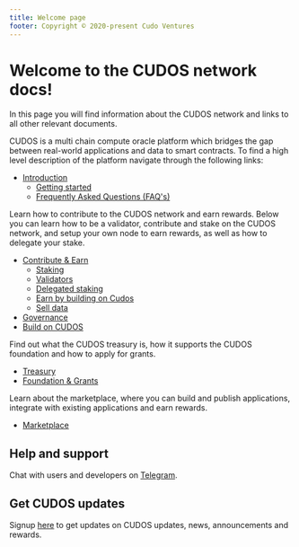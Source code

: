 ```yaml
---
title: Welcome page
footer: Copyright © 2020-present Cudo Ventures
---
```


# Welcome to the CUDOS network docs!

In this page you will find information about the CUDOS network and links to all other relevant documents.

CUDOS is a multi chain compute oracle platform which bridges the gap between real-world applications and data to smart contracts. To find a high level description of the platform navigate through the following links:
- [Introduction](/introduction)
  - [Getting started](/introduction/getting-started)
  - [Frequently Asked Questions (FAQ's)](/introduction/faqs)

Learn how to contribute to the CUDOS network and earn rewards. Below you can learn how to be a validator, contribute and stake on the CUDOS network, and setup your own node to earn rewards, as well as how to delegate your stake.
- [Contribute & Earn](/contribute-and-earn)
  - [Staking](/contribute-and-earn/staking)
  - [Validators](/contribute-and-earn/validators)
  - [Delegated staking](/contribute-and-earn/delegated-staking)
  - [Earn by building on Cudos](/contribute-and-earn/earn-cudos)
  - [Sell data](/contribute-and-earn/sell-data)
- [Governance](/governance)
- [Build on CUDOS](/build)

Find out what the CUDOS treasury is, how it supports the CUDOS foundation and how to apply for grants.
- [Treasury](/treasury)
- [Foundation & Grants](/foundation-and-grants)

Learn about the marketplace, where you can build and publish applications, integrate with existing applications and earn rewards.
- [Marketplace](/marketplace)

## Help and support

Chat with users and developers on [Telegram](https://t.me/cudostelegram).

## Get CUDOS updates

Signup [here](https://www.cudos.org/#contact-us) to get updates on CUDOS updates, news, announcements and rewards.